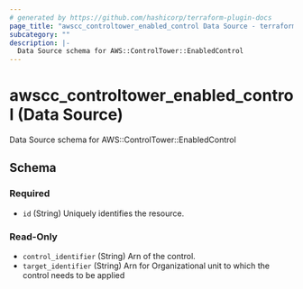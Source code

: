 ```yaml
---
# generated by https://github.com/hashicorp/terraform-plugin-docs
page_title: "awscc_controltower_enabled_control Data Source - terraform-provider-awscc"
subcategory: ""
description: |-
  Data Source schema for AWS::ControlTower::EnabledControl
---
```


# awscc_controltower_enabled_control (Data Source)

Data Source schema for AWS::ControlTower::EnabledControl



<!-- schema generated by tfplugindocs -->
## Schema

### Required

- `id` (String) Uniquely identifies the resource.

### Read-Only

- `control_identifier` (String) Arn of the control.
- `target_identifier` (String) Arn for Organizational unit to which the control needs to be applied


